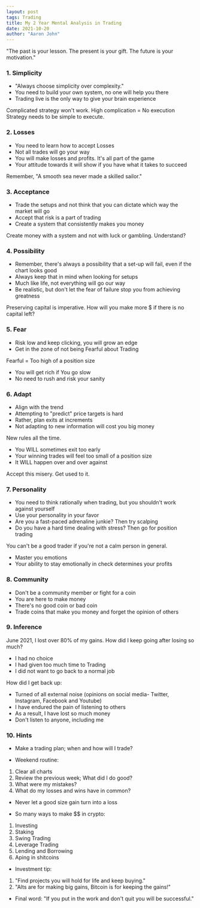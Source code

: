 ```yaml
---
layout: post
tags: Trading
title: My 2 Year Mental Analysis in Trading
date: 2021-10-20
author: "Aaron John"
---
```


"The past is your lesson. The present is your gift. The future is your motivation."

### 1. Simplicity

- "Always choose simplicity over complexity."
- You need to build your own system, no one will help you there
- Trading live is the only way to give your brain experience

Complicated strategy won't work.
High complication = No execution
Strategy needs to be simple to execute.

### 2. Losses

- You need to learn how to accept Losses
- Not all trades will go your way
- You will make losses and profits. It's all part of the game
- Your attitude towards it will show if you have what it takes to succeed

Remember, "A smooth sea never made a skilled sailor."

### 3. Acceptance

- Trade the setups and not think that you can dictate which way the market will go
- Accept that risk is a part of trading
- Create a system that consistently makes you money

Create money with a system and not with luck or gambling.
Understand?

### 4. Possibility

- Remember, there's always a possibility that a set-up will fail, even if the chart looks good
- Always keep that in mind when looking for setups
- Much like life, not everything will go our way
- Be realistic, but don't let the fear of failure stop you from achieving greatness

Preserving capital is imperative.
How will you make more $ if there is no capital left?

### 5. Fear

- Risk low and keep clicking, you will grow an edge
- Get in the zone of not being Fearful about Trading

Fearful = Too high of a position size

- You will get rich if You go slow
- No need to rush and risk your sanity

### 6. Adapt

- Align with the trend
- Attempting to "predict" price targets is hard
- Rather, plan exits at increments
- Not adapting to new information will cost you big money

New rules all the time.

- You WILL sometimes exit too early
- Your winning trades will feel too small of a position size
- It WILL happen over and over against

Accept this misery.
Get used to it.

### 7. Personality

- You need to think rationally when trading, but you shouldn't work against yourself
- Use your personality in your favor
- Are you a fast-paced adrenaline junkie? Then try scalping
- Do you have a hard time dealing with stress? Then go for position trading

You can't be a good trader if you're not a calm person in general.

- Master you emotions
- Your ability to stay emotionally in check determines your profits

### 8. Community

- Don't be a community member or fight for a coin
- You are here to make money
- There's no good coin or bad coin
- Trade coins that make you money and forget the opinion of others

### 9. Inference

June 2021, I lost over 80% of my gains.
How did I keep going after losing so much?
- I had no choice
- I had given too much time to Trading
- I did not want to go back to a normal job

How did I get back up:
- Turned of all external noise (opinions on social media- Twitter, Instagram, Facebook and Youtube)
- I have endured the pain of listening to others
- As a result, I have lost so much money
- Don't listen to anyone, including me

### 10. Hints

- Make a trading plan; when and how will I trade?

- Weekend routine:
1. Clear all charts
2. Review the previous week; What did I do good?
3. What were my mistakes?
4. What do my losses and wins have in common?

- Never let a good size gain turn into a loss

- So many ways to make $$ in crypto:
1. Investing
2. Staking
3. Swing Trading
4. Leverage Trading
5. Lending and Borrowing
5. Aping in shitcoins

- Investment tip:
1. "Find projects you will hold for life and keep buying."
2. "Alts are for making big gains, Bitcoin is for keeping the gains!"

- Final word:
"If you put in the work and don't quit you will be successful."
